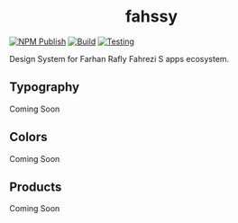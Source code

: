 <div align="center">

# fahssy

</div>

[![NPM Publish](https://github.com/raflyfahrezi/fahsssy/actions/workflows/npm_publish.yml/badge.svg)](https://github.com/raflyfahrezi/fahsssy/actions/workflows/npm_publish.yml)
[![Build](https://github.com/raflyfahrezi/fahsssy/actions/workflows/build.yml/badge.svg)](https://github.com/raflyfahrezi/fahsssy/actions/workflows/build.yml)
[![Testing](https://github.com/raflyfahrezi/fahsssy/actions/workflows/testing.yml/badge.svg)](https://github.com/raflyfahrezi/fahsssy/actions/workflows/testing.yml)

Design System for Farhan Rafly Fahrezi S apps ecosystem.

## Typography

Coming Soon

## Colors

Coming Soon

## Products

Coming Soon
